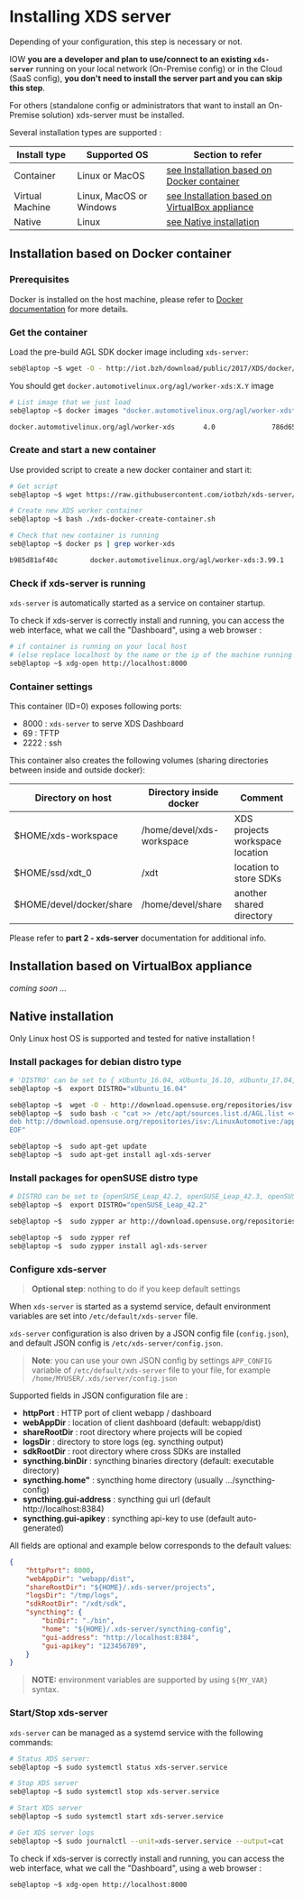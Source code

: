 # Installing XDS server

Depending of your configuration, this step is necessary or not.

IOW **you are a developer and plan to use/connect to an existing `xds-server`**
running on your local network (On-Premise config) or in the Cloud (SaaS config),
**you don't need to install the server part and you can skip this step**.

For others (standalone config or administrators that want to install an
On-Premise solution) xds-server must be installed.

Several installation types are supported :

| Install type | Supported OS | Section to refer |
|--------------|--------------|------------------|
| Container | Linux or MacOS | [see Installation based on Docker container](#docker_container) |
| Virtual Machine | Linux, MacOS or Windows | [see Installation based on VirtualBox appliance](#vbox_appliance) |
| Native | Linux | [see Native installation](#native) |

## <a name="docker_container"></a> Installation based on Docker container

### Prerequisites

Docker is installed on the host machine, please refer to [Docker documentation](https://docs.docker.com/engine/installation/) for more details.

### Get the container

Load the pre-build AGL SDK docker image including `xds-server`:

```bash
seb@laptop ~$ wget -O - http://iot.bzh/download/public/2017/XDS/docker/docker_agl_worker-xds-latest.tar.xz | docker load
```

You should get `docker.automotivelinux.org/agl/worker-xds:X.Y` image

```bash
# List image that we just load
seb@laptop ~$ docker images "docker.automotivelinux.org/agl/worker-xds*"

docker.automotivelinux.org/agl/worker-xds       4.0              786d65b2792c        6 days ago          654MB
```

### Create and start a new container

Use provided script to create a new docker container and start it:

```bash
# Get script
seb@laptop ~$ wget https://raw.githubusercontent.com/iotbzh/xds-server/master/scripts/xds-docker-create-container.sh

# Create new XDS worker container
seb@laptop ~$ bash ./xds-docker-create-container.sh

# Check that new container is running
seb@laptop ~$ docker ps | grep worker-xds

b985d81af40c        docker.automotivelinux.org/agl/worker-xds:3.99.1       "/usr/bin/wait_for..."   6 days ago           Up 4 hours          0.0.0.0:8000->8000/tcp, 0.0.0.0:69->69/udp, 0.0.0.0:10809->10809/tcp, 0.0.0.0:2222->22/tcp    agl-xds-seb@laptop-0-seb
```

### Check if xds-server is running

`xds-server` is automatically started as a service on container startup.

To check if xds-server is correctly install and running, you can access the web
interface, what we call the "Dashboard", using a web browser :

```bash
# if container is running on your local host
# (else replace localhost by the name or the ip of the machine running the container)
seb@laptop ~$ xdg-open http://localhost:8000
```

### Container settings

This container (ID=0) exposes following ports:

- 8000 : `xds-server` to serve XDS Dashboard
- 69   : TFTP
- 2222 : ssh

This container also creates the following volumes (sharing directories between
inside and outside docker):

| Directory on host | Directory inside docker | Comment |
|-------------------|-------------------------|---------|
| $HOME/xds-workspace | /home/devel/xds-workspace | XDS projects workspace location|
| $HOME/ssd/xdt_0 | /xdt | location to store SDKs |
| $HOME/devel/docker/share |/home/devel/share | another shared directory |

<!-- note -->
Please refer to **part 2 - xds-server** documentation for additional info.
<!-- endnote -->

## <a name="vbox_appliance"></a> Installation based on VirtualBox appliance

_coming soon ..._

## <a name="native"></a> Native installation

<!-- note -->
Only Linux host OS is supported and tested for native installation !
<!-- endnote -->

### Install packages for debian distro type

```bash
# 'DISTRO' can be set to { xUbuntu_16.04, xUbuntu_16.10, xUbuntu_17.04, Debian_8.0, Debian_9.0}
seb@laptop ~$  export DISTRO="xUbuntu_16.04"

seb@laptop ~$  wget -O - http://download.opensuse.org/repositories/isv:/LinuxAutomotive:/app-Development/${DISTRO}/Release.key | sudo apt-key add -
seb@laptop ~$  sudo bash -c "cat >> /etc/apt/sources.list.d/AGL.list <<EOF
deb http://download.opensuse.org/repositories/isv:/LinuxAutomotive:/app-Development/${DISTRO}/ ./
EOF"

seb@laptop ~$  sudo apt-get update
seb@laptop ~$  sudo apt-get install agl-xds-server
```

### Install packages for openSUSE distro type

```bash
# DISTRO can be set to {openSUSE_Leap_42.2, openSUSE_Leap_42.3, openSUSE_Tumbleweed}
seb@laptop ~$  export DISTRO="openSUSE_Leap_42.2"

seb@laptop ~$  sudo zypper ar http://download.opensuse.org/repositories/isv:/LinuxAutomotive:/app-Development/${DISTRO}/isv:LinuxAutomotive:app-Development.repo

seb@laptop ~$  sudo zypper ref
seb@laptop ~$  sudo zypper install agl-xds-server
```

### Configure xds-server

<!-- note -->
>**Optional step**: nothing to do if you keep default settings
<!-- endnote -->

When `xds-server` is started as a systemd service, default environment variables
are set into `/etc/default/xds-server` file.

`xds-server` configuration is also driven by a JSON config file (`config.json`),
and default JSON config is `/etc/xds-server/config.json`.

<!-- note -->
>**Note**: you can use your own JSON config by settings `APP_CONFIG` variable of
`/etc/default/xds-server` file to your file, for example
`/home/MYUSER/.xds/server/config.json`
<!-- endnote -->

Supported fields in JSON configuration file are :

- **httpPort** : HTTP port of client webapp / dashboard
- **webAppDir** : location of client dashboard (default: webapp/dist)
- **shareRootDir** : root directory where projects will be copied
- **logsDir**  : directory to store logs (eg. syncthing output)
- **sdkRootDir** : root directory where cross SDKs are installed
- **syncthing.binDir** : syncthing binaries directory (default: executable directory)
- **syncthing.home"** : syncthing home directory (usually .../syncthing-config)
- **syncthing.gui-address** : syncthing gui url (default http://localhost:8384)
- **syncthing.gui-apikey** : syncthing api-key to use (default auto-generated)

All fields are optional and example below corresponds to the default values:

```json
{
    "httpPort": 8000,
    "webAppDir": "webapp/dist",
    "shareRootDir": "${HOME}/.xds-server/projects",
    "logsDir": "/tmp/logs",
    "sdkRootDir": "/xdt/sdk",
    "syncthing": {
        "binDir": "./bin",
        "home": "${HOME}/.xds-server/syncthing-config",
        "gui-address": "http://localhost:8384",
        "gui-apikey": "123456789",
    }
}
```

>**NOTE:** environment variables are supported by using `${MY_VAR}` syntax.

### Start/Stop xds-server

`xds-server` can be managed as a systemd service with the following commands:

```bash
# Status XDS server:
seb@laptop ~$ sudo systemctl status xds-server.service

# Stop XDS server
seb@laptop ~$ sudo systemctl stop xds-server.service

# Start XDS server
seb@laptop ~$ sudo systemctl start xds-server.service

# Get XDS server logs
seb@laptop ~$ sudo journalctl --unit=xds-server.service --output=cat
```

To check if xds-server is correctly install and running, you can access the web
interface, what we call the "Dashboard", using a web browser :

```bash
seb@laptop ~$ xdg-open http://localhost:8000
```
